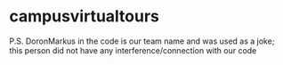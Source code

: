 # campusvirtualtours

P.S. DoronMarkus in the code is our team name and was used as a joke; this person did not have any interference/connection with our code
